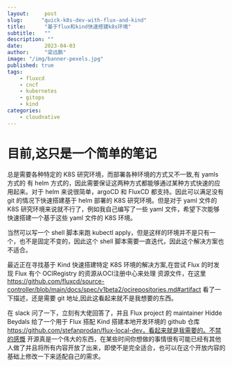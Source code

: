 ```yaml
---
layout:     post 
slug:      "quick-k8s-dev-with-flux-and-kind"
title:      "基于flux和kind快速搭建k8s环境"
subtitle:   ""
description: ""
date:       2023-04-03
author:     "梁远鹏"
image: "/img/banner-pexels.jpg"
published: true
tags:
    - fluxcd 
    - cncf
    - kubernetes
    - gitops
    - kind
categories: 
    - cloudnative
---
```


# 目前,这只是一个简单的笔记

总是需要各种特定的 K8S 研究环境，而部署各种环境的方式又不一致,有 yamls 方式的 有 helm 方式的，因此需要保证这两种方式都能够通过某种方式快速的应用起来。对于 helm 来说很简单，argoCD 和 FluxCD 都支持。因此可以满足没有 git 的情况下快速搭建基于 helm 部署的 K8S 研究环境。但是对于 yaml 文件的 K8S 研究环境来说就不行了，例如我自己编写了一些 yaml 文件，希望下次能够快速搭建一个基于这些 yaml 文件的 K8S 环境。


当然可以写一个 shell 脚本来跑 kubectl apply，但是这样的环境并不是只有一个，也不是固定不变的，因此这个 shell 脚本需要一直迭代，因此这个解决方案也不适合。

最近正在寻找基于 Kind 快速搭建特定 K8S 环境的解决方案,在尝试 Flux 的时发现 Flux 有个  OCIRegistry 的资源从OCI注册中心来处理 资源文件，在这里 https://github.com/fluxcd/source-controller/blob/main/docs/spec/v1beta2/ocirepositories.md#artifact 看了一下描述，还是需要 git 地址,因此这看起来就不是我想要的东西。

在 slack 问了一下，立刻有大佬回答了，并且 Flux project 的 maintainer Hidde Beydals 给了一个用于 Flux 搭配 Kind 搭建本地开发环境的 github 仓库 https://github.com/stefanprodan/flux-local-dev，看起来就是我需要的。不禁的感慨 开源真是一个伟大的东西，在某些时间你想做的事情很有可能已经有其他人做了并且将所有内容开放了出来，即使不是完全适合，也可以在这个开放内容的基础上修改一下来适配自己的需求。

